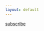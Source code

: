 ```yaml
---
layout: default
---
```


<script src="https://js.chargebee.com/v2/chargebee.js" data-cb-site="elephantcollective-test" ></script>

<a href="javascript:void(0)" data-cb-type="checkout" data-cb-plan-id="the-herd" class="btn waves-effect waves-light red">
subscribe 
</a>
